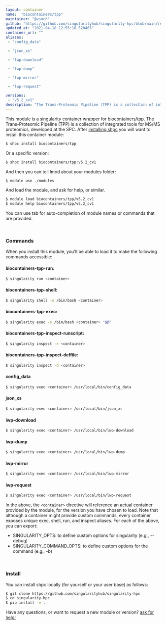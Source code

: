 ```yaml
---
layout: container
name:  "biocontainers/tpp"
maintainer: "@vsoch"
github: "https://github.com/singularityhub/singularity-hpc/blob/main/registry/biocontainers/tpp/container.yaml"
updated_at: "2021-04-18 12:55:16.520465"
container_url: ""
aliases:
 - "config_data"

 - "json_xs"

 - "lwp-download"

 - "lwp-dump"

 - "lwp-mirror"

 - "lwp-request"

versions:
 - "v5.2_cv1"
description: "The Trans-Proteomic Pipeline (TPP) is a collection of integrated tools for MS/MS proteomics, developed at the SPC."
---
```


This module is a singularity container wrapper for biocontainers/tpp.
The Trans-Proteomic Pipeline (TPP) is a collection of integrated tools for MS/MS proteomics, developed at the SPC.
After [installing shpc](#install) you will want to install this container module:

```bash
$ shpc install biocontainers/tpp
```

Or a specific version:

```bash
$ shpc install biocontainers/tpp:v5.2_cv1
```

And then you can tell lmod about your modules folder:

```bash
$ module use ./modules
```

And load the module, and ask for help, or similar.

```bash
$ module load biocontainers/tpp/v5.2_cv1
$ module help biocontainers/tpp/v5.2_cv1
```

You can use tab for auto-completion of module names or commands that are provided.

<br>

### Commands

When you install this module, you'll be able to load it to make the following commands accessible:

#### biocontainers-tpp-run:

```bash
$ singularity run <container>
```

#### biocontainers-tpp-shell:

```bash
$ singularity shell -s /bin/bash <container>
```

#### biocontainers-tpp-exec:

```bash
$ singularity exec -s /bin/bash <container> "$@"
```

#### biocontainers-tpp-inspect-runscript:

```bash
$ singularity inspect -r <container>
```

#### biocontainers-tpp-inspect-deffile:

```bash
$ singularity inspect -d <container>
```


#### config_data
       
```bash
$ singularity exec <container> /usr/local/bin/config_data
```


#### json_xs
       
```bash
$ singularity exec <container> /usr/local/bin/json_xs
```


#### lwp-download
       
```bash
$ singularity exec <container> /usr/local/bin/lwp-download
```


#### lwp-dump
       
```bash
$ singularity exec <container> /usr/local/bin/lwp-dump
```


#### lwp-mirror
       
```bash
$ singularity exec <container> /usr/local/bin/lwp-mirror
```


#### lwp-request
       
```bash
$ singularity exec <container> /usr/local/bin/lwp-request
```



In the above, the `<container>` directive will reference an actual container provided
by the module, for the version you have chosen to load. Note that although a container
might provide custom commands, every container exposes unique exec, shell, run, and
inspect aliases. For each of the above, you can export:

 - SINGULARITY_OPTS: to define custom options for singularity (e.g., --debug)
 - SINGULARITY_COMMAND_OPTS: to define custom options for the command (e.g., -b)

<br>
  
### Install

You can install shpc locally (for yourself or your user base) as follows:

```bash
$ git clone https://github.com/singularityhub/singularity-hpc
$ cd singularity-hpc
$ pip install -e .
```

Have any questions, or want to request a new module or version? [ask for help!](https://github.com/singularityhub/singularity-hpc/issues)